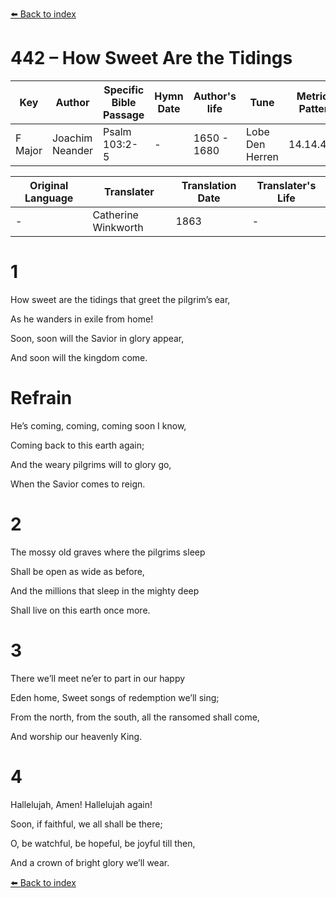 [⬅️ Back to index](../README.md)

# 442 – How Sweet Are the Tidings

Key | Author   | Specific Bible Passage     |Hymn Date |Author's life |Tune |Metrical Pattern   |Composer/Source                                                                                        
-- | --------- | ---------------------------|----------|--------------|-----|-------------------|-------------   
F Major  | Joachim Neander      | Psalm 103:2-5 | -  | 1650 - 1680 | Lobe Den Herren | 14.14.4.7.8 | Chorale Book for England, 1863 

Original Language | Translater | Translation Date   | Translater's Life     
----------------- | --------- | --------------------|-------------   
\-  | Catherine Winkworth      | 1863 | -  | 1827 - 1878 



# 1

How sweet are the tidings that greet the pilgrim’s ear,

As he wanders in exile from home!

Soon, soon will the Savior in glory appear,

And soon will the kingdom come.



# Refrain

He’s coming, coming, coming soon I know,

Coming back to this earth again;

And the weary pilgrims will to glory go,

When the Savior comes to reign.



# 2

The mossy old graves where the pilgrims sleep

Shall be open as wide as before,

And the millions that sleep in the mighty deep

Shall live on this earth once more.



# 3

There we’ll meet ne’er to part in our happy

Eden home, Sweet songs of redemption we’ll sing;

From the north, from the south, all the ransomed shall come,

And worship our heavenly King.



# 4

Hallelujah, Amen! Hallelujah again!

Soon, if faithful, we all shall be there;

O, be watchful, be hopeful, be joyful till then,

And a crown of bright glory we’ll wear.

[⬅️ Back to index](../README.md)
